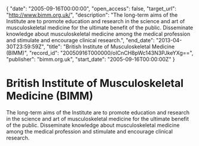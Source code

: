 {
  "date": "2005-09-16T00:00:00", 
  "open_access": false, 
  "target_url": "http://www.bimm.org.uk/", 
  "description": "The long-term aims of the Institute are to promote education and research in the science and art of musculoskeletal medicine for the ultimate benefit of the public. Disseminate knowledge about musculoskeletal medicine among the medical profession and stimulate and encourage clinical research.", 
  "end_date": "2013-04-30T23:59:59Z", 
  "title": "British Institute of Musculoskeletal Medicine (BIMM)", 
  "record_id": "20050916T000000/oICnCH8pWc143N3PJkeYXg==", 
  "publisher": "bimm.org.uk", 
  "start_date": "2005-09-16T00:00:00Z"
}

# British Institute of Musculoskeletal Medicine (BIMM)

The long-term aims of the Institute are to promote education and research in the science and art of musculoskeletal medicine for the ultimate benefit of the public. Disseminate knowledge about musculoskeletal medicine among the medical profession and stimulate and encourage clinical research.
